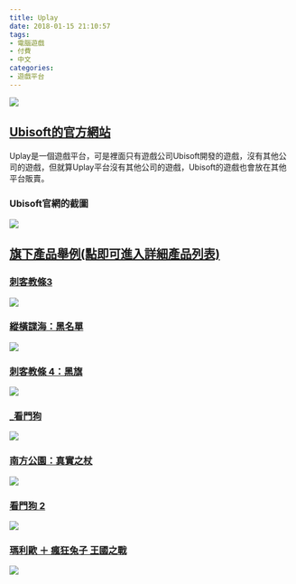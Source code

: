 ```yaml
---
title: Uplay
date: 2018-01-15 21:10:57
tags:
- 電腦遊戲
- 付費
- 中文
categories:
- 遊戲平台
---
```

![](https://i.imgur.com/71aekMh.png)
## [Ubisoft的官方網站](http://www.ubisoft.com.tw/)

Uplay是一個遊戲平台，可是裡面只有遊戲公司Ubisoft開發的遊戲，沒有其他公司的遊戲，但就算Uplay平台沒有其他公司的遊戲，Ubisoft的遊戲也會放在其他平台販賣。

### Ubisoft官網的截圖
![](https://i.imgur.com/RYXG5Z6.jpg)

## [旗下產品舉例(點即可進入詳細產品列表)](http://www.ubisoft.com.tw/comingsoon/)

### [刺客教條3](http://www.ubisoft.com.tw/ac3/)
![](https://i.imgur.com/02gkSFR.jpg)
### [縱橫諜海：黑名單](http://www.ubisoft.com.tw/game/splinter-cell-blacklist/)
![](https://i.imgur.com/fzEwD7Z.jpg)
### [刺客教條 4：黑旗](http://www.ubisoft.com.tw/game/assassins-creed-iv-black-flag/)
![](https://i.imgur.com/fV3IPM1.jpg)
### [_看門狗](http://www.ubisoft.com.tw/watchdogs/)
![](https://i.imgur.com/BLnt5qf.jpg)
### [南方公園：真實之杖](http://www.ubisoft.com.tw/game/south-park-the-stick-of-truth/)
![](https://i.imgur.com/59dApBc.jpg)
### [看門狗 2](http://www.ubisoft.com.tw/game/watch-dogs-2/)
![](https://i.imgur.com/aEMaP0y.jpg)
### [瑪利歐 ＋ 瘋狂兔子 王國之戰](http://www.ubisoft.com.tw/game/mario-rabbids-kingdom-battle/)
![](https://i.imgur.com/TuvUnat.jpg)


